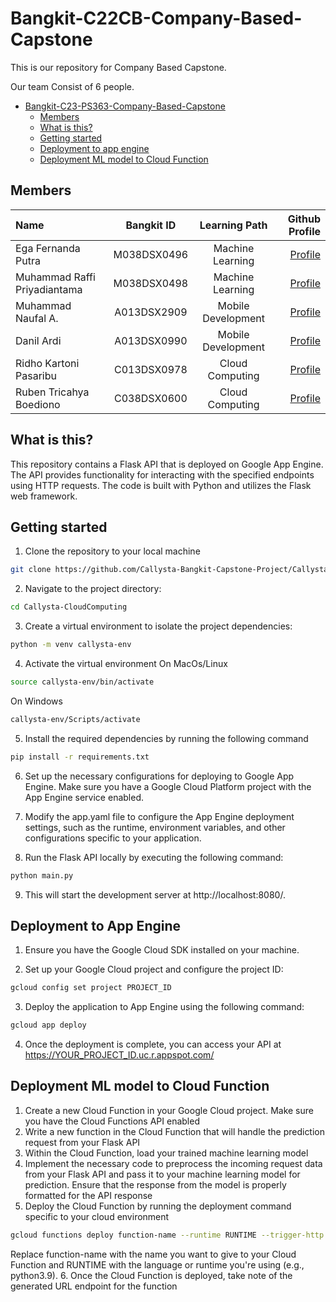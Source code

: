# Bangkit-C22CB-Company-Based-Capstone


This is our repository for Company Based Capstone.

Our team Consist of 6 people.

- [Bangkit-C23-PS363-Company-Based-Capstone](#bangkit-c23-ps363-company-based-capstone)
  - [Members](#members)
  - [What is this?](#what-is-this)
  - [Getting started](#getting-started)
  - [Deployment to app engine](#deployment-to-app-engine)
  - [Deployment ML model to Cloud Function](#deployment-ml-model-to-cloud-function)

## Members

Name | Bangkit ID | Learning Path | Github Profile
:---|:---:|:---:|---:
Ega Fernanda Putra | M038DSX0496 | Machine Learning | [Profile](https://github.com/Fallennnnnn)
Muhammad Raffi Priyadiantama| M038DSX0498 | Machine Learning | [Profile](https://github.com/Raffi-072)
Muhammad Naufal A. |  A013DSX2909 | Mobile Development | [Profile](https://github.com/mhmmdnaufall)
Danil Ardi | A013DSX0990 | Mobile Development | [Profile](https://github.com/danilardi)
Ridho Kartoni Pasaribu | C013DSX0978 | Cloud Computing | [Profile](https://github.com/ridhokartoni)
Ruben Tricahya Boediono | C038DSX0600 | Cloud Computing | [Profile](https://github.com/rubenboediono)


## What is this? 

This repository contains a Flask API that is deployed on Google App Engine. The API provides functionality for interacting with the specified endpoints using HTTP requests. The code is built with Python and utilizes the Flask web framework.

## Getting started

1. Clone the repository to your local machine
```bash
git clone https://github.com/Callysta-Bangkit-Capstone-Project/Callysta-CloudComputing.git

```
2. Navigate to the project directory:
```bash
cd Callysta-CloudComputing

```
3. Create a virtual environment to isolate the project dependencies:
```bash
python -m venv callysta-env

```
4. Activate the virtual environment
On MacOs/Linux
```bash
source callysta-env/bin/activate

```
On Windows
```bash
callysta-env/Scripts/activate

```
5. Install the required dependencies by running the following command
```bash
pip install -r requirements.txt

```
6. Set up the necessary configurations for deploying to Google App Engine. Make sure you have a Google Cloud Platform project with the App Engine service enabled.

7. Modify the app.yaml file to configure the App Engine deployment settings, such as the runtime, environment variables, and other configurations specific to your application.

8. Run the Flask API locally by executing the following command:
```bash
python main.py

```
9. This will start the development server at http://localhost:8080/.

## Deployment to App Engine
1. Ensure you have the Google Cloud SDK installed on your machine.

2. Set up your Google Cloud project and configure the project ID:
```bash
gcloud config set project PROJECT_ID

```
3.  Deploy the application to App Engine using the following command:
```bash
gcloud app deploy

```

4. Once the deployment is complete, you can access your API at 
https://YOUR_PROJECT_ID.uc.r.appspot.com/

## Deployment ML model to Cloud Function
1. Create a new Cloud Function in your Google Cloud project. Make sure you have the Cloud Functions API enabled
2. Write a new function in the Cloud Function that will handle the prediction request from your Flask API
3. Within the Cloud Function, load your trained machine learning model
4. Implement the necessary code to preprocess the incoming request data from your Flask API and pass it to your machine learning model for prediction. Ensure that the response from the model is properly formatted for the API response
5. Deploy the Cloud Function by running the deployment command specific to your cloud environment
```bash
gcloud functions deploy function-name --runtime RUNTIME --trigger-http

```
Replace function-name with the name you want to give to your Cloud Function and RUNTIME with the language or runtime you're using (e.g., python3.9).
6. Once the Cloud Function is deployed, take note of the generated URL endpoint for the function


